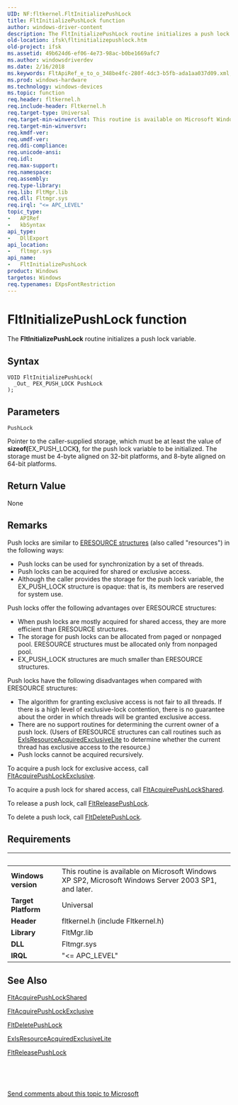 ```yaml
---
UID: NF:fltkernel.FltInitializePushLock
title: FltInitializePushLock function
author: windows-driver-content
description: The FltInitializePushLock routine initializes a push lock variable.
old-location: ifsk\fltinitializepushlock.htm
old-project: ifsk
ms.assetid: 49b624d6-ef06-4e73-98ac-b0be1669afc7
ms.author: windowsdriverdev
ms.date: 2/16/2018
ms.keywords: FltApiRef_e_to_o_348be4fc-280f-4dc3-b5fb-ada1aa037d09.xml, FltInitializePushLock, FltInitializePushLock routine [Installable File System Drivers], fltkernel/FltInitializePushLock, ifsk.fltinitializepushlock
ms.prod: windows-hardware
ms.technology: windows-devices
ms.topic: function
req.header: fltkernel.h
req.include-header: Fltkernel.h
req.target-type: Universal
req.target-min-winverclnt: This routine is available on Microsoft Windows XP SP2, Microsoft Windows Server 2003 SP1, and later.
req.target-min-winversvr: 
req.kmdf-ver: 
req.umdf-ver: 
req.ddi-compliance: 
req.unicode-ansi: 
req.idl: 
req.max-support: 
req.namespace: 
req.assembly: 
req.type-library: 
req.lib: FltMgr.lib
req.dll: Fltmgr.sys
req.irql: "<= APC_LEVEL"
topic_type:
-	APIRef
-	kbSyntax
api_type:
-	DllExport
api_location:
-	fltmgr.sys
api_name:
-	FltInitializePushLock
product: Windows
targetos: Windows
req.typenames: EXpsFontRestriction
---
```



# FltInitializePushLock function
The <b>FltInitializePushLock</b> routine initializes a push lock variable.

## Syntax

````
VOID FltInitializePushLock(
  _Out_ PEX_PUSH_LOCK PushLock
);
````

## Parameters

`PushLock`

Pointer to the caller-supplied storage, which must be at least the value of <b>sizeof(</b>EX_PUSH_LOCK<b>)</b>, for the push lock variable to be initialized. The storage must be 4-byte aligned on 32-bit platforms, and 8-byte aligned on 64-bit platforms.


## Return Value

None

## Remarks

Push locks are similar to <a href="https://msdn.microsoft.com/library/windows/hardware/ff544281">ERESOURCE structures</a> (also called "resources") in the following ways: 

<ul>
<li>
Push locks can be used for synchronization by a set of threads. 

</li>
<li>
Push locks can be acquired for shared or exclusive access. 

</li>
<li>
Although the caller provides the storage for the push lock variable, the EX_PUSH_LOCK structure is opaque: that is, its members are reserved for system use. 

</li>
</ul>
Push locks offer the following advantages over ERESOURCE structures: 

<ul>
<li>
When push locks are mostly acquired for shared access, they are more efficient than ERESOURCE structures. 

</li>
<li>
The storage for push locks can be allocated from paged or nonpaged pool. ERESOURCE structures must be allocated only from nonpaged pool. 

</li>
<li>
EX_PUSH_LOCK structures are much smaller than ERESOURCE structures. 

</li>
</ul>
Push locks have the following disadvantages when compared with ERESOURCE structures: 

<ul>
<li>
The algorithm for granting exclusive access is not fair to all threads. If there is a high level of exclusive-lock contention, there is no guarantee about the order in which threads will be granted exclusive access. 

</li>
<li>
There are no support routines for determining the current owner of a push lock. (Users of ERESOURCE structures can call routines such as <a href="..\wdm\nf-wdm-exisresourceacquiredexclusivelite.md">ExIsResourceAcquiredExclusiveLite</a> to determine whether the current thread has exclusive access to the resource.) 

</li>
<li>
Push locks cannot be acquired recursively.

</li>
</ul>
To acquire a push lock for exclusive access, call <a href="..\fltkernel\nf-fltkernel-fltacquirepushlockexclusive.md">FltAcquirePushLockExclusive</a>. 

To acquire a push lock for shared access, call <a href="..\fltkernel\nf-fltkernel-fltacquirepushlockshared.md">FltAcquirePushLockShared</a>. 

To release a push lock, call <a href="..\fltkernel\nf-fltkernel-fltreleasepushlock.md">FltReleasePushLock</a>. 

To delete a push lock, call <a href="..\fltkernel\nf-fltkernel-fltdeletepushlock.md">FltDeletePushLock</a>.

## Requirements
| &nbsp; | &nbsp; |
| ---- |:---- |
| **Windows version** | This routine is available on Microsoft Windows XP SP2, Microsoft Windows Server 2003 SP1, and later.  |
| **Target Platform** | Universal |
| **Header** | fltkernel.h (include Fltkernel.h) |
| **Library** | FltMgr.lib |
| **DLL** | Fltmgr.sys |
| **IRQL** | "<= APC_LEVEL" |

## See Also

<a href="..\fltkernel\nf-fltkernel-fltacquirepushlockshared.md">FltAcquirePushLockShared</a>



<a href="..\fltkernel\nf-fltkernel-fltacquirepushlockexclusive.md">FltAcquirePushLockExclusive</a>



<a href="..\fltkernel\nf-fltkernel-fltdeletepushlock.md">FltDeletePushLock</a>



<a href="..\wdm\nf-wdm-exisresourceacquiredexclusivelite.md">ExIsResourceAcquiredExclusiveLite</a>



<a href="..\fltkernel\nf-fltkernel-fltreleasepushlock.md">FltReleasePushLock</a>



 

 

<a href="mailto:wsddocfb@microsoft.com?subject=Documentation%20feedback [ifsk\ifsk]:%20FltInitializePushLock routine%20 RELEASE:%20(2/16/2018)&amp;body=%0A%0APRIVACY STATEMENT%0A%0AWe use your feedback to improve the documentation. We don't use your email address for any other purpose, and we'll remove your email address from our system after the issue that you're reporting is fixed. While we're working to fix this issue, we might send you an email message to ask for more info. Later, we might also send you an email message to let you know that we've addressed your feedback.%0A%0AFor more info about Microsoft's privacy policy, see http://privacy.microsoft.com/en-us/default.aspx." title="Send comments about this topic to Microsoft">Send comments about this topic to Microsoft</a>